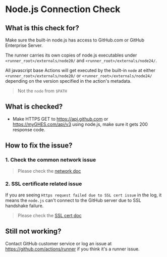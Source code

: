 # Node.js Connection Check

## What is this check for?

Make sure the built-in node.js has access to GitHub.com or GitHub Enterprise Server.

The runner carries its own copies of node.js executables under `<runner_root>/externals/node20/` and `<runner_root>/externals/node24/`.

All javascript base Actions will get executed by the built-in `node` at either `<runner_root>/externals/node20/` or `<runner_root>/externals/node24/` depending on the version specified in the action's metadata.

> Not the `node` from `$PATH`

## What is checked?

- Make HTTPS GET to https://api.github.com or https://myGHES.com/api/v3 using node.js, make sure it gets 200 response code.

## How to fix the issue?

### 1. Check the common network issue
  
  > Please check the [network doc](./network.md)

### 2. SSL certificate related issue

  If you are seeing `Https request failed due to SSL cert issue` in the log, it means the `node.js` can't connect to the GitHub server due to SSL handshake failure.
  > Please check the [SSL cert doc](./sslcert.md)
  
## Still not working?

Contact GitHub customer service or log an issue at https://github.com/actions/runner if you think it's a runner issue.
